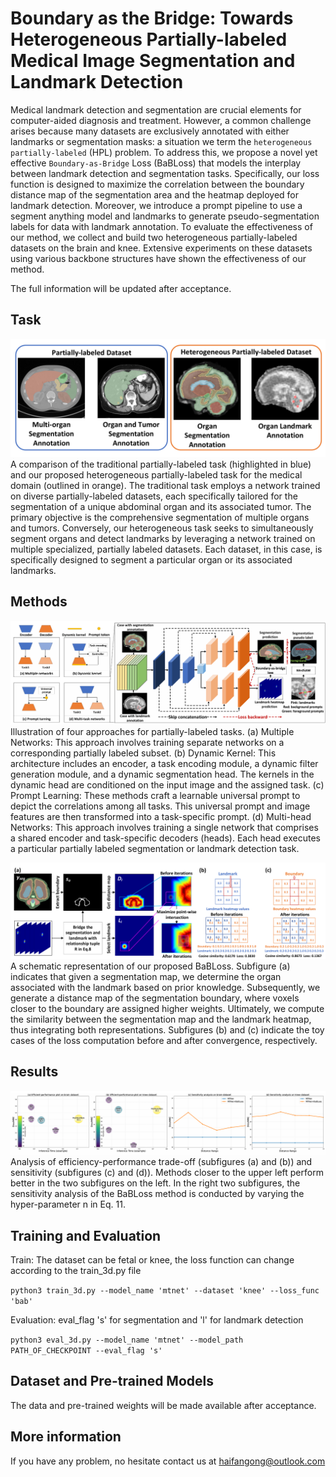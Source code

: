 # Boundary as the Bridge: Towards Heterogeneous Partially-labeled Medical Image Segmentation and Landmark Detection
Medical landmark detection and segmentation are crucial elements for computer-aided diagnosis and treatment. However, a common challenge arises because many datasets are exclusively annotated with either landmarks or segmentation masks: a situation we term the `heterogeneous partially-labeled` (HPL) problem.
To address this, we propose a novel yet effective `Boundary-as-Bridge` Loss (BaBLoss) that models the interplay between landmark detection and segmentation tasks. Specifically, our loss function is designed to maximize the correlation between the boundary distance map of the segmentation area and the heatmap deployed for landmark detection.
Moreover, we introduce a prompt pipeline to use a segment anything model and landmarks to generate pseudo-segmentation labels for data with landmark annotation. To evaluate the effectiveness of our method, we collect and build two heterogeneous partially-labeled datasets on the brain and knee. Extensive experiments on these datasets using various backbone structures have shown the effectiveness of our method.

The full information will be updated after acceptance.

## Task
![Setting](img/task.png)
A comparison of the traditional partially-labeled task (highlighted in blue) and our proposed heterogeneous partially-labeled task for the medical domain (outlined in orange). The traditional task employs a network trained on diverse partially-labeled datasets, each specifically tailored for the segmentation of a unique abdominal organ and its associated tumor. The primary objective is the comprehensive segmentation of multiple organs and tumors. Conversely, our heterogeneous task seeks to simultaneously segment organs and detect landmarks by leveraging a network trained on multiple specialized, partially labeled datasets. Each dataset, in this case, is specifically designed to segment a particular organ or its associated landmarks.

## Methods
![Methods](img/methods.png)
Illustration of four approaches for partially-labeled tasks. (a) Multiple Networks: This approach involves training separate networks on a corresponding partially labeled subset. (b) Dynamic Kernel: This architecture includes an encoder, a task encoding module, a dynamic filter generation module, and a dynamic segmentation head. The kernels in the dynamic head are conditioned on the input image and the assigned task. (c) Prompt Learning: These methods craft a learnable universal prompt to depict the correlations among all tasks. This universal prompt and image features are then transformed into a task-specific prompt. (d) Multi-head Networks: This approach involves training a single network that comprises a shared encoder and task-specific decoders (heads). Each head executes a particular partially labeled segmentation or landmark detection task.

![BaBLoss](img/babloss.png)
A schematic representation of our proposed BaBLoss. Subfigure (a) indicates that given a segmentation map, we determine the organ associated with the landmark based on prior knowledge. Subsequently, we generate a distance map of the segmentation boundary, where voxels closer to the boundary are assigned higher weights. Ultimately, we compute the similarity between the segmentation map and the landmark heatmap, thus integrating both representations. Subfigures (b) and (c) indicate the toy cases of the loss computation before and after convergence, respectively.

## Results
![Results](img/results.png)
Analysis of efficiency-performance trade-off (subfigures (a) and (b)) and sensitivity (subfigures (c) and (d)). Methods closer to the upper left perform better in the two subfigures on the left. In the right two subfigures, the sensitivity analysis of the BaBLoss method is conducted by varying the hyper-parameter n in Eq. 11.

## Training and Evaluation
Train: The dataset can be fetal or knee, the loss function can change according to the train_3d.py file

``python3 train_3d.py --model_name 'mtnet' --dataset 'knee' --loss_func 'bab'``

Evaluation: eval_flag 's' for segmentation and 'l' for landmark detection

``python3 eval_3d.py --model_name 'mtnet' --model_path PATH_OF_CHECKPOINT --eval_flag 's'``

## Dataset and Pre-trained Models
The data and pre-trained weights will be made available after acceptance.

## More information
If you have any problem, no hesitate contact us at haifangong@outlook.com
